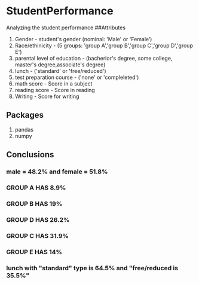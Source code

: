 # StudentPerformance
Analyzing the student performance
##Attributes
1) Gender - student's gender (nominal: 'Male' or 'Female’)
2) Race/ethinicity - (5 groups: 'group A','group B','group C','group D','group E')
3) parental level of education - (bacherlor's degree, 	some college, 	master's degree,associate's degree)
4) lunch - ('standard' or 'free/reduced')
5) test preparation course - ('none' or 'compleleted')
6) math score - Score in a subject
7) reading score - Score in reading
8) Writing - Score for writing

## Packages
1) pandas
2) numpy

## Conclusions
### male = 48.2% and female = 51.8%
### GROUP A HAS 8.9%
### GROUP B HAS 19%
### GROUP D HAS 26.2%
### GROUP C HAS 31.9%
### GROUP E HAS 14%
### lunch with "standard" type is 64.5% and "free/reduced is 35.5%"
